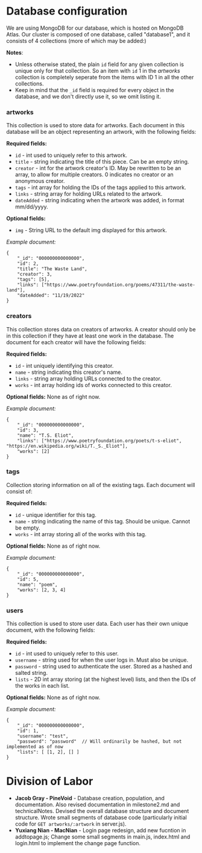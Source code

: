 # Database configuration

We are using MongoDB for our database, which is hosted on MongoDB Atlas. Our cluster is composed of one database, called "database1", and it consists of 4 collections (more of which may be added:)

**Notes**: 
- Unless otherwise stated, the plain `id` field for any given collection is unique only for that collection. So an item with `id` 1 in the *artworks* collection is completely seperate from the items with ID 1 in all the other collections. 
- Keep in mind that the `_id` field is required for every object in the database, and we don't directly use it, so we omit listing it.


### artworks
This collection is used to store data for artworks. Each document in this database will be an object representing an artwork, with the following fields:

**Required fields:**
- `id` - int used to uniquely refer to this artwork.
- `title` - string indicating the title of this piece. Can be an empty string.
- `creator` - int for the artwork creator's ID. May be rewritten to be an array, to allow for multiple creators. 0 indicates no creator or an anonymous creator.
- `tags` - int array for holding the IDs of the tags applied to this artwork.
- `links` - string array for holding URLs related to the artwork.
- `dateAdded` - string indicating when the artwork was added, in format mm/dd/yyyy.

**Optional fields:**
- `img` - String URL to the default img displayed for this artwork.

*Example document:*
```
{
    "_id": "000000000000000",
    "id": 2,
    "title": "The Waste Land",
    "creator": 3,
    "tags": [5],
    "links": ["https://www.poetryfoundation.org/poems/47311/the-waste-land"],
    "dateAdded": "11/19/2022"
}
```


### creators
This collection stores data on creators of artworks. A creator should only be in this collection if they have at least one work in the database. The document for each creator will have the following fields:

**Required fields:**
- `id` - int uniquely identifying this creator.
- `name` - string indicating this creator's name. 
- `links` - string array holding URLs connected to the creator.
- `works` - int array holding ids of works connected to this creator.

**Optional fields:**
None as of right now.

*Example document:*
```
{
    "_id": "000000000000000",
    "id": 3,
    "name": "T.S. Eliot",
    "links": ["https://www.poetryfoundation.org/poets/t-s-eliot", "https://en.wikipedia.org/wiki/T._S._Eliot"],
    "works": [2]
}
```


### tags
Collection storing information on all of the existing tags. Each document will consist of:

**Required fields:**
- `id` - unique identifier for this tag.
- `name` - string indicating the name of this tag. Should be unique. Cannot be empty.
- `works` - int array storing all of the works with this tag.

**Optional fields:**
None as of right now.

*Example document:*
```
{
    "_id": "000000000000000",
    "id": 5,
    "name": "poem",
    "works": [2, 3, 4]
}
```


### users
This collection is used to store user data. Each user has their own unique document, with the following fields:

**Required fields:**
- `id` - int used to uniquely refer to this user.
- `username` - string used for when the user logs in. Must also be unique.
- `password` - string used to authenticate the user. Stored as a hashed and salted string.
- `lists` - 2D int array storing (at the highest level) lists, and then the IDs of the works in each list.

**Optional fields:**
None as of right now.

*Example document:*
```
{
    "_id": "000000000000000",
    "id": 1,
    "username": "test",
    "password": "password"  // Will ordinarily be hashed, but not implemented as of now
    "lists": [ [1, 2], [] ]
}
```


# Division of Labor
- **Jacob Gray - PineVoid** - Database creation, population, and documentation. Also revised documentation in milestone2.md and technicalNotes. Devised the overall database structure and document structure. Wrote small segments of database code (particularly initial code for `GET artworks/:artwork` in server.js).
- **Yuxiang Nian - MacNian** - Login page redesign, add new fucntion in addtopage.js; Change some small segments in main.js, index.html and login.html to implement the change page function.
